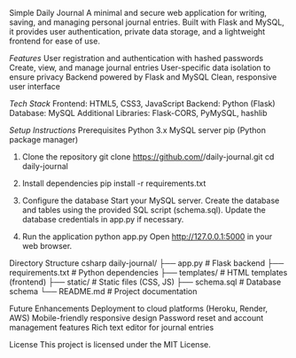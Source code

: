 Simple Daily Journal
A minimal and secure web application for writing, saving, and managing personal journal entries. Built with Flask and MySQL, it provides user authentication, private data storage, and a lightweight frontend for ease of use.

*Features*
User registration and authentication with hashed passwords
Create, view, and manage journal entries
User-specific data isolation to ensure privacy
Backend powered by Flask and MySQL
Clean, responsive user interface

*Tech Stack*
Frontend: HTML5, CSS3, JavaScript
Backend: Python (Flask)
Database: MySQL
Additional Libraries: Flask-CORS, PyMySQL, hashlib

*Setup Instructions*
Prerequisites
Python 3.x
MySQL server
pip (Python package manager)

1. Clone the repository
git clone https://github.com/<your-username>/daily-journal.git
cd daily-journal

2. Install dependencies
pip install -r requirements.txt

4. Configure the database
Start your MySQL server.
Create the database and tables using the provided SQL script (schema.sql).
Update the database credentials in app.py if necessary.

4. Run the application
python app.py
Open http://127.0.0.1:5000 in your web browser.

Directory Structure
csharp
daily-journal/
├── app.py               # Flask backend
├── requirements.txt     # Python dependencies
├── templates/           # HTML templates (frontend)
├── static/              # Static files (CSS, JS)
├── schema.sql           # Database schema
└── README.md            # Project documentation

Future Enhancements
Deployment to cloud platforms (Heroku, Render, AWS)
Mobile-friendly responsive design
Password reset and account management features
Rich text editor for journal entries

License
This project is licensed under the MIT License.

